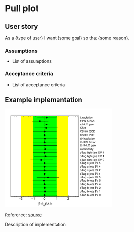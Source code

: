 # Pull plot

## User story
As a {type of user} I want {some goal} so that {some reason}.

### Assumptions
- List of assumptions

### Acceptance criteria
- List of acceptance criteria

## Example implementation
<img src="figures/pull-plot.png" alt="description" width="350"/>

Reference: [source](link)

Description of implementation